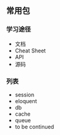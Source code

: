 ## 常用包

### 学习途径
- 文档
- Cheat Sheet
- API
- 源码

### 列表
- session
- eloquent
- db
- cache
- queue
- to be continued
